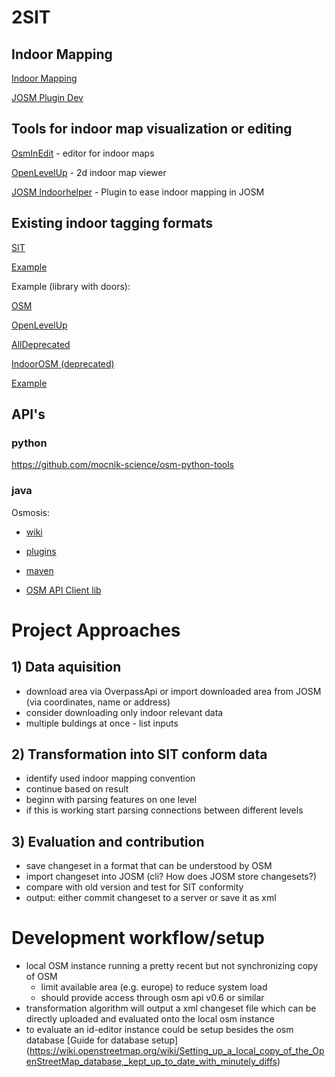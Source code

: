 # 2SIT

## Indoor Mapping
[Indoor Mapping](https://wiki.openstreetmap.org/wiki/Indoor_Mapping)

[JOSM Plugin Dev](https://josm.openstreetmap.de/wiki/DevelopersGuide/DevelopingPlugins)

## Tools for indoor map visualization or editing
[OsmInEdit](https://osminedit.pavie.info/#19/48.13688/-1.69521/0) - editor for indoor maps

[OpenLevelUp](https://openlevelup.net/?l=0#19/53.55290/10.00693) - 2d indoor map viewer

[JOSM Indoorhelper](https://wiki.openstreetmap.org/wiki/JOSM/Plugins/indoorhelper) - Plugin to ease indoor mapping in JOSM

## Existing indoor tagging formats

[SIT](https://wiki.openstreetmap.org/wiki/Simple_Indoor_Tagging)

[Example](https://www.openstreetmap.org/edit#map=19/48.13956/11.56087)

Example (library with doors):

[OSM](https://www.openstreetmap.org/edit#map=20/42.80047/-1.63640)

[OpenLevelUp](https://openlevelup.net/?l=0#20/42.80052/-1.63628)

[AllDeprecated](https://wiki.openstreetmap.org/wiki/Indoor_Mapping#Previous_tagging_proposals)

[IndoorOSM (deprecated)](https://wiki.openstreetmap.org/wiki/Proposed_features/IndoorOSM)

[Example](https://www.openstreetmap.org/edit#map=20/49.41866/8.67497)

## API's
### python
https://github.com/mocnik-science/osm-python-tools

### java
Osmosis:
- [wiki](https://wiki.openstreetmap.org/wiki/Osmosis)
- [plugins](https://wiki.openstreetmap.org/wiki/Osmosis/Writing_Plugins)
- [maven](https://mvnrepository.com/artifact/org.openstreetmap.osmosis)

- [OSM API Client lib](https://github.com/westnordost/osmapi/)

# Project Approaches
## 1) Data aquisition
- download area via OverpassApi or import downloaded area from JOSM (via coordinates, name or address)
- consider downloading only indoor relevant data
- multiple buldings at once - list inputs

## 2) Transformation into SIT conform data
- identify used indoor mapping convention
- continue based on result
- beginn with parsing features on one level
- if this is working start parsing connections between different levels

## 3) Evaluation and contribution
- save changeset in a format that can be understood by OSM
- import changeset into JOSM (cli? How does JOSM store changesets?)
- compare with old version and test for SIT conformity
- output: either commit changeset to a server or save it as xml

# Development workflow/setup
- local OSM instance running a pretty recent but not synchronizing copy of OSM
  - limit available area (e.g. europe) to reduce system load 
  - should provide access through osm api v0.6 or similar
 - transformation algorithm will output a xml changeset file which can be directly uploaded and evaluated onto the local osm instance
- to evaluate an id-editor instance could be setup besides the osm database
[Guide for database setup] (https://wiki.openstreetmap.org/wiki/Setting_up_a_local_copy_of_the_OpenStreetMap_database,_kept_up_to_date_with_minutely_diffs)
